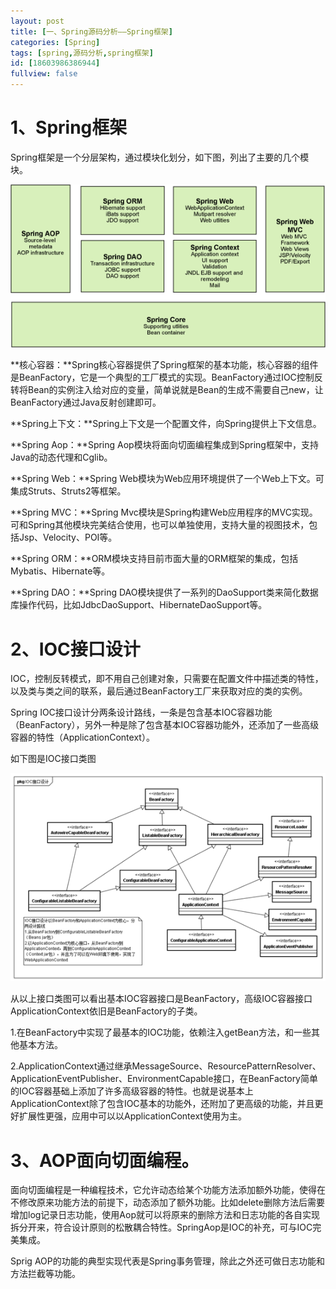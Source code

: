 ```yaml
---
layout: post
title: [一、Spring源码分析——Spring框架]
categories: [Spring]
tags: [spring,源码分析,spring框架]
id: [18603986386944]
fullview: false
---
```


# 1、Spring框架

Spring框架是一个分层架构，通过模块化划分，如下图，列出了主要的几个模块。

![](/assets/resources/image/20170705/1499240014563052007.gif)

**核心容器：**Spring核心容器提供了Spring框架的基本功能，核心容器的组件是BeanFactory，它是一个典型的工厂模式的实现。BeanFactory通过IOC控制反转将Bean的实例注入给对应的变量，简单说就是Bean的生成不需要自己new，让BeanFactory通过Java反射创建即可。

**Spring上下文：**Spring上下文是一个配置文件，向Spring提供上下文信息。

**Spring Aop：**Spring Aop模块将面向切面编程集成到Spring框架中，支持Java的动态代理和Cglib。

**Spring Web：**Spring Web模块为Web应用环境提供了一个Web上下文。可集成Struts、Struts2等框架。

**Spring MVC：**Spring Mvc模块是Spring构建Web应用程序的MVC实现。可和Spring其他模块完美结合使用，也可以单独使用，支持大量的视图技术，包括Jsp、Velocity、POI等。

**Spring ORM：**ORM模块支持目前市面大量的ORM框架的集成，包括Mybatis、Hibernate等。

**Spring DAO：**Spring DAO模块提供了一系列的DaoSupport类来简化数据库操作代码，比如JdbcDaoSupport、HibernateDaoSupport等。

# 2、IOC接口设计

IOC，控制反转模式，即不用自己创建对象，只需要在配置文件中描述类的特性，以及类与类之间的联系，最后通过BeanFactory工厂来获取对应的类的实例。

Spring IOC接口设计分两条设计路线，一条是包含基本IOC容器功能（BeanFactory），另外一种是除了包含基本IOC容器功能外，还添加了一些高级容器的特性（ApplicationContext）。

如下图是IOC接口类图

![](/assets/resources/image/20170705/1499240027848030115.png)

从以上接口类图可以看出基本IOC容器接口是BeanFactory，高级IOC容器接口ApplicationContext依旧是BeanFactory的子类。

1.在BeanFactory中实现了最基本的IOC功能，依赖注入getBean方法，和一些其他基本方法。

2.ApplicationContext通过继承MessageSource、ResourcePatternResolver、ApplicationEventPublisher、EnvironmentCapable接口，在BeanFactory简单的IOC容器基础上添加了许多高级容器的特性。也就是说基本上ApplicationContext除了包含IOC基本的功能外，还附加了更高级的功能，并且更好扩展性更强，应用中可以以ApplicationContext使用为主。

# 3、AOP面向切面编程。

面向切面编程是一种编程技术，它允许动态给某个功能方法添加额外功能，使得在不修改原来功能方法的前提下，动态添加了额外功能。比如delete删除方法后需要增加log记录日志功能，使用Aop就可以将原来的删除方法和日志功能的各自实现拆分开来，符合设计原则的松散耦合特性。SpringAop是IOC的补充，可与IOC完美集成。

Sprig AOP的功能的典型实现代表是Spring事务管理，除此之外还可做日志功能和方法拦截等功能。


